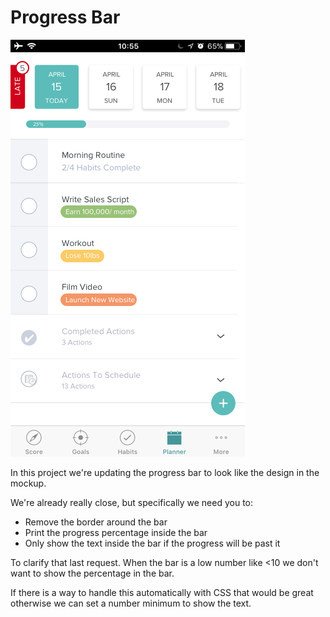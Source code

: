 # Progress Bar

![Mock Up](src/assets/imgs/mockup2.png)

In this project we're updating the progress bar to look like the design
in the mockup.

We're already really close, but specifically we need you to:

* Remove the border around the bar
* Print the progress percentage inside the bar
* Only show the text inside the bar if the progress will be past it

To clarify that last request.  When the bar is a low number like <10
we don't want to show the percentage in the bar.

If there is a way to handle this automatically with CSS that would be great
otherwise we can set a number minimum to show the text.
